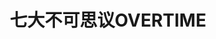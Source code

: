 ---
logo: images/short/七大不可思议OVERTIME.jpg
title: 七大不可思议OVERTIME
subTitle: 《The Sneaker LEGEND》中的短篇

category: 短篇

hasResource: true
downloadList:
  - intro: docx
    size: 73KB
    link: 
  - intro: pdf英译
    size: 1.3MB
    link: 
  - intro: 云盘 提取码:5jhi
    size: 
    link: https://pan.baidu.com/s/1PsLKPe_9Wuy1PyTGrWD6eA

downloadContent: |
  《The Sneaker LEGEND》中的短篇
---